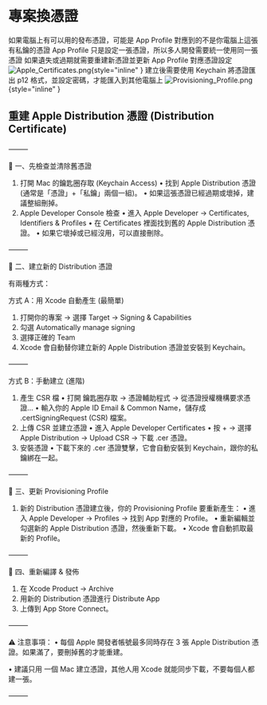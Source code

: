 # 專案換憑證
如果電腦上有可以用的發布憑證，可能是 App Profile 對應到的不是你電腦上這張有私鑰的憑證
App Profile 只是設定一張憑證，所以多人開發需要統一使用同一張憑證
如果遺失或過期就需要重建新憑證並更新 App Profile 對應憑證設定
![Apple_Certificates.png](Apple_Certificates.png){style="inline" }
建立後需要使用 Keychain 將憑證匯出 p12 格式，並設定密碼，才能匯入到其他電腦上
![Provisioning_Profile.png](Provisioning_Profile.png){style="inline" }

## 重建 Apple Distribution 憑證 (Distribution Certificate)
⸻

🔹 一、先檢查並清除舊憑證
1.	打開 Mac 的鑰匙圈存取 (Keychain Access)
•	找到 Apple Distribution 憑證 (通常是「憑證」+「私鑰」兩個一組)。
•	如果這張憑證已經過期或壞掉，建議整組刪掉。
2.	Apple Developer Console 檢查
•	進入 Apple Developer → Certificates, Identifiers & Profiles
•	在 Certificates 裡面找到舊的 Apple Distribution 憑證。
•	如果它壞掉或已經沒用，可以直接刪除。

⸻

🔹 二、建立新的 Distribution 憑證

有兩種方式：

方式 A：用 Xcode 自動產生 (最簡單)
1.	打開你的專案 → 選擇 Target → Signing & Capabilities
2.	勾選 Automatically manage signing
3.	選擇正確的 Team
4.	Xcode 會自動替你建立新的 Apple Distribution 憑證並安裝到 Keychain。

⸻

方式 B：手動建立 (進階)
1.	產生 CSR 檔
•	打開 鑰匙圈存取 → 憑證輔助程式 → 從憑證授權機構要求憑證…
•	輸入你的 Apple ID Email & Common Name，儲存成 .certSigningRequest (CSR) 檔案。
2.	上傳 CSR 並建立憑證
•	進入 Apple Developer Certificates
•	按 + → 選擇 Apple Distribution → Upload CSR → 下載 .cer 憑證。
3.	安裝憑證
•	下載下來的 .cer 憑證雙擊，它會自動安裝到 Keychain，跟你的私鑰綁在一起。

⸻

🔹 三、更新 Provisioning Profile
1.	新的 Distribution 憑證建立後，你的 Provisioning Profile 要重新產生：
•	進入 Apple Developer → Profiles → 找到 App 對應的 Profile。
•	重新編輯並勾選新的 Apple Distribution 憑證，然後重新下載。
•	Xcode 會自動抓取最新的 Profile。

⸻

🔹 四、重新編譯 & 發佈
1.	在 Xcode Product → Archive
2.	用新的 Distribution 憑證進行 Distribute App
3.	上傳到 App Store Connect。

⸻

⚠️ 注意事項：
•	每個 Apple 開發者帳號最多同時存在 3 張 Apple Distribution 憑證。如果滿了，要刪掉舊的才能重建。

•	建議只用 一個 Mac 建立憑證，其他人用 Xcode 就能同步下載，不要每個人都建一張。

⸻
